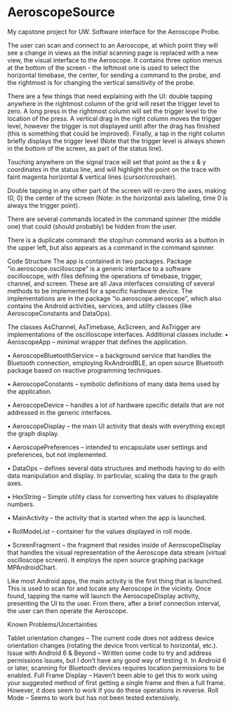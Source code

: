 # AeroscopeSource
My capstone project for UW. Software interface for the Aeroscope Probe.


The user can scan and connect to an Aeroscope, at which point they will see a change in views as the initial scanning page is replaced with a new view, the visual interface to the Aeroscope. It contains three option menus at the bottom of the screen - the leftmost one is used to select the horizontal timebase, the center, for sending a command to the probe, and the rightmost is for changing the vertical sensitivity of the probe. 

There are a few things that need explaining with the UI: double tapping anywhere in the rightmost column of the grid will reset the trigger level to zero. A long press in the rightmost column will set the trigger level to the location of the press. A vertical drag in the right column moves the trigger level, however the trigger is not displayed until after the drag has finished (this is something that could be improved). Finally, a tap in the right column briefly displays the trigger level (Note that the trigger level is always shown in the bottom of the screen, as part of the status line).

Touching anywhere on the signal trace will set that point as the x & y coordinates in the status line, and will highlight the point on the trace with faint magenta horizontal & vertical lines (cursor/crosshair). 

 Double tapping in any other part of the screen will re-zero the axes, making (0, 0) the center of the screen (Note: in the horizontal axis labeling, time 0 is always the trigger point). 

There are several commands located in the command spinner (the middle one) that could (should probably) be hidden from the user. 

There is a duplicate command: the stop/run command works as a button in the upper left, but also appears as a command in the command spinner. 

Code Structure 
The app is contained in two packages. Package “io.aeroscope.oscilloscope” is a generic interface to a software oscilloscope, with files defining the operations of timebase, trigger, channel, and screen. These are all Java interfaces consisting of several methods to be implemented for a specific hardware device. The implementations are in the package “io.aeroscope.aeroscope”, which also contains the Android activities, services, and utility classes (like AeroscopeConstants and DataOps). 

The classes AsChannel, AsTimebase, AsScreen, and AsTrigger are implementations of the oscilloscope interfaces. Additional classes include: 
•	AeroscopeApp – minimal wrapper that defines the application. 

•	AeroscopeBluetoothService – a background service that handles the Bluetooth connection, employing RxAndroidBLE, an open source Bluetooth package based on reactive programming techniques. 

•	AeroscopeConstants – symbolic definitions of many data items used by the application.

•	AeroscopeDevice – handles a lot of hardware specific details that are not addressed in the generic interfaces.

•	AeroscopeDisplay – the main UI activity that deals with everything except the graph display.

•	AeroscopePreferences – intended to encapsulate user settings and preferences, but not implemented.

•	DataOps – defines several data structures and methods having to do with data manipulation and display. In particular, scaling the data to the graph axes. 

•	HexString – Simple utility class for converting hex values to displayable numbers. 

•	MainActivity – the activity that is started when the app is launched. 

•	RollModeList – container for the values displayed in roll mode.

•	ScreenFragment – the fragment that resides inside of AeroscopeDisplay that handles the visual representation of the Aeroscope data stream (virtual oscilloscope screen). It employs the open source graphing package MPAndroidChart. 

Like most Android apps, the main activity is the first thing that is launched. This is used to scan for and locate any Aeroscope in the vicinity. Once found, tapping the name will launch the AeroscopeDisplay activity, presenting the UI to the user. From there, after a brief connection interval, the user can then operate the Aeroscope. 


Known Problems/Uncertainties

Tablet orientation changes – The current code does not address device orientation changes (rotating the device from vertical to horizontal, etc.). 
Issue with Android 6 & Beyond – Written some code to try and address permissions issues, but I don’t have any good way of testing it. In Android 6 or later, scanning for Bluetooth devices requires location permissions to be enabled. 
Full Frame Display – Haven’t been able to get this to work using your suggested method of first getting a single frame and then a full frame. However, it does seem to work if you do these operations in reverse. 
Roll Mode – Seems to work but has not been tested extensively. 
